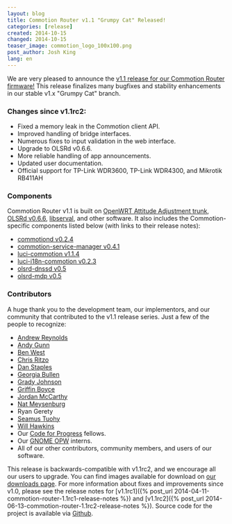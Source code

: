```yaml
---
layout: blog
title: Commotion Router v1.1 "Grumpy Cat" Released!
categories: [release]
created: 2014-10-15
changed: 2014-10-15
teaser_image: commotion_logo_100x100.png
post_author: Josh King
lang: en
---
```

We are very pleased to announce the [v1.1 release for our Commotion Router firmware!](/download/routers) This release finalizes many bugfixes and stability enhancements in our stable v1.x "Grumpy Cat" branch.<!--more-->

### Changes since v1.1rc2:
* Fixed a memory leak in the Commotion client API.
* Improved handling of bridge interfaces.
* Numerous fixes to input validation in the web interface.
* Upgrade to OLSRd v0.6.6.
* More reliable handling of app announcements.
* Updated user documentation.
* Official support for TP-Link WDR3600, TP-Link WDR4300, and Mikrotik RB411AH

### Components
Commotion Router v1.1 is built on [OpenWRT Attitude Adjustment trunk](http://openwrt.org), [OLSRd v0.6.6](http://olsr.org), [libserval](http://servalproject.org), and other software. It also includes the Commotion-specific components listed below (with links to their release notes):

* [commotiond v0.2.4](https://github.com/opentechinstitute/commotiond/releases/tag/0.2.4)
* [commotion-service-manager v0.4.1](https://github.com/opentechinstitute/commotion-service-manager/releases/tag/0.4.1)
* [luci-commotion v1.1.4](https://github.com/opentechinstitute/luci-commotion/releases/tag/1.1.4)
* [luci-i18n-commotion v0.2.3](https://github.com/opentechinstitute/luci-i18n-commotion/releases/tag/0.2.3)
* [olsrd-dnssd v0.5](https://github.com/opentechinstitute/olsrd/releases/tag/commotion-0.5)
* [olsrd-mdp v0.5](https://github.com/opentechinstitute/olsrd/releases/tag/commotion-0.5)

### Contributors
A huge thank you to the development team, our implementors, and our community that contributed to the v1.1 release series. Just a few of the people to recognize:

* [Andrew Reynolds](https://github.com/areynold)
* [Andy Gunn](https://github.com/andygunn)
* [Ben West](https://github.com/westbywest)
* [Chris Ritzo](https://github.com/critzo)
* [Dan Staples](https://github.com/dismantl)
* [Georgia Bullen](https://github.com/georgiamoon)
* [Grady Johnson](https://github.com/gradyoti)
* [Griffin Boyce](https://github.com/glamrock)
* [Jordan McCarthy](https://github.com/technosopher)
* [Nat Meysenburg](https://github.com/natmey)
* Ryan Gerety
* [Seamus Tuohy](https://github.com/elationfoundation)
* [Will Hawkins](https://github.com/hawkinswnaf)
* Our [Code for Progress](http://codeforprogress.org) fellows.
* Our [GNOME OPW](https://wiki.gnome.org/OutreachProgramForWomen) interns.
* All of our other contributors, community members, and users of our software.

This release is backwards-compatible with v1.1rc2, and we encourage all our users to upgrade. You can find images available for download on [our downloads page](/download/routers). For more information about fixes and improvements since v1.0, please see the release notes for [v1.1rc1]({% post_url 2014-04-11-commotion-router-1.1rc1-release-notes %}) and [v1.1rc2]({% post_url 2014-06-13-commotion-router-1.1rc2-release-notes %}). Source code for the project is available via [Github](https://github.com/opentechinstitute).

